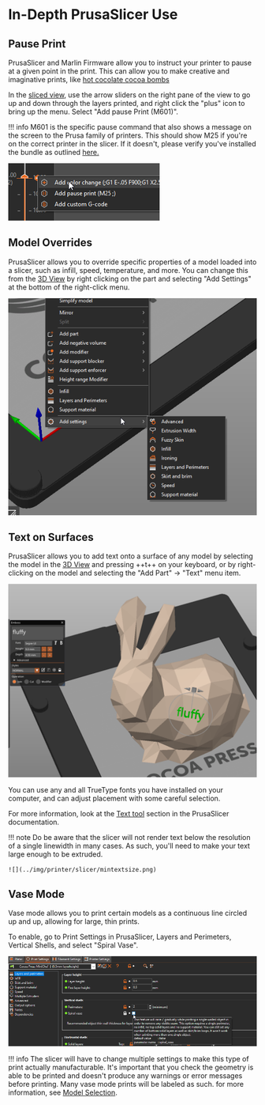# In-Depth PrusaSlicer Use

## Pause Print

PrusaSlicer and Marlin Firmware allow you to instruct your printer to pause at a given point in the print.  This can allow you to make creative and imaginative prints, like [hot cocolate cocoa bombs](#) <!-- TODO link hot chocolate cocoa bombs and/or add photos. -->

In the [sliced view](../101/Slicer.md#sliced-view--preview-view), use the arrow sliders on the right pane of the view to go up and down through the layers printed, and right click the "plus" icon to bring up the menu. Select "Add pause Print (M601)".

!!! info
    M601 is the specific pause command that also shows a message on the screen to the Prusa family of printers.  This should show M25 if you're on the correct printer in the slicer.  If it doesn't, please verify you've installed the bundle as outlined [here.](#) <!-- TODO verify bundle install stuff -->

![](../img/printer/pauseprint.png)

## Model Overrides

PrusaSlicer allows you to override specific properties of a model loaded into a slicer, such as infill, speed, temperature, and more.  You can change this from the [3D View](../101/Slicer.md#model-view--3d-view) by right clicking on the part and selecting "Add Settings" at the bottom of the right-click menu.

![](../img/printer/overrides.png)

## Text on Surfaces

PrusaSlicer allows you to add text onto a surface of any model by selecting the model in the [3D View](../101/Slicer.md#model-view--3d-view) and pressing ++t++ on your keyboard, or by right-clicking on the model and selecting the "Add Part" -> "Text" menu item. 

![](../img/printer/texttool.png)

You can use any and all TrueType fonts you have installed on your computer, and can adjust placement with some careful selection.

For more information, look at the [Text tool](https://help.prusa3d.com/article/text-tool_399460) section in the PrusaSlicer documentation.

!!! note
    Do be aware that the slicer will not render text below the resolution of a single linewidth in many cases.  As such, you'll need to make your text large enough to be extruded.

    ![](../img/printer/slicer/mintextsize.png)

## Vase Mode

Vase mode allows you to print certain models as a continuous line circled up and up, allowing for large, thin prints.

To enable, go to Print Settings in PrusaSlicer, Layers and Perimeters, Vertical Shells, and select "Spiral Vase".

![](../img/printer/vasemode_menu.png)

!!! info
    The slicer will have to change multiple settings to make this type of print actually manufacturable.  It's important that you check the geometry is able to be printed and doesn't produce any warnings or error messages before printing.  Many vase mode prints will be labeled as such.  for more information, see [Model Selection](../101/Models.md#finding-3d-models-to-print).